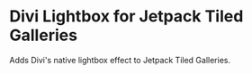 Divi Lightbox for Jetpack Tiled Galleries
=========================================

Adds Divi's native lightbox effect to Jetpack Tiled Galleries.

